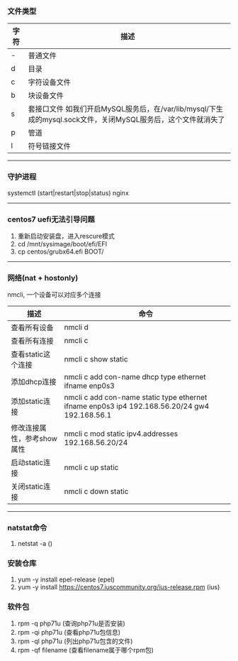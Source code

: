 ### 文件类型
| 字符 | 描述 |
|----|----|
| \- |普通文件|
| d |目录|
| c |字符设备文件|
| b |块设备文件|
| s |套接口文件 如我们开启MySQL服务后，在/var/lib/mysql/下生成的mysql.sock文件，关闭MySQL服务后，这个文件就消失了|
| p |管道|
| l |符号链接文件|

***

### 守护进程
systemctl (start|restart|stop|status) nginx

***

### centos7 uefi无法引导问题
1. 重新启动安装盘，进入rescure模式
2. cd /mnt/sysimage/boot/efi/EFI
3. cp centos/grubx64.efi BOOT/

***

### 网络(nat + hostonly)
nmcli, 一个设备可以对应多个连接

| 描述  | 命令 |
|------|------|
|查看所有设备|nmcli d|
|查看所有连接|nmcli c|
|查看static这个连接|nmcli c show static|
|添加dhcp连接|nmcli c add con-name dhcp type ethernet ifname enp0s3|
|添加static连接|nmcli c add con-name static type ethernet ifname enp0s3 ip4 192.168.56.20/24 gw4 192.168.56.1|
|修改连接属性，参考show属性|nmcli c mod static ipv4.addresses 192.168.56.20/24|
|启动static连接|nmcli c up static|
|关闭static连接|nmcli c down static|

***

### natstat命令
1. netstat -a ()



### 安装仓库
1. yum -y install epel-release (epel)
2. yum -y install https://centos7.iuscommunity.org/ius-release.rpm (ius)

### 软件包
1. rpm -q php71u (查询php71u是否安装)
2. rpm -qi php71u (查看php71u包信息)
3. rpm -ql php71u (列出php71u包含的文件)
4. rpm -qf filename (查看filename属于哪个rpm包)
